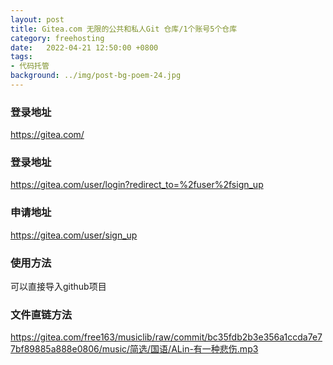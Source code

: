 ```yaml
---
layout: post
title: Gitea.com 无限的公共和私人Git 仓库/1个账号5个仓库
category: freehosting
date:   2022-04-21 12:50:00 +0800
tags:
- 代码托管
background: ../img/post-bg-poem-24.jpg
---
```



### 登录地址<br>
https://gitea.com/

### 登录地址
https://gitea.com/user/login?redirect_to=%2fuser%2fsign_up

### 申请地址
https://gitea.com/user/sign_up

### 使用方法
可以直接导入github项目

### 文件直链方法
https://gitea.com/free163/musiclib/raw/commit/bc35fdb2b3e356a1ccda7e77bf89885a888e0806/music/简选/国语/ALin-有一种悲伤.mp3